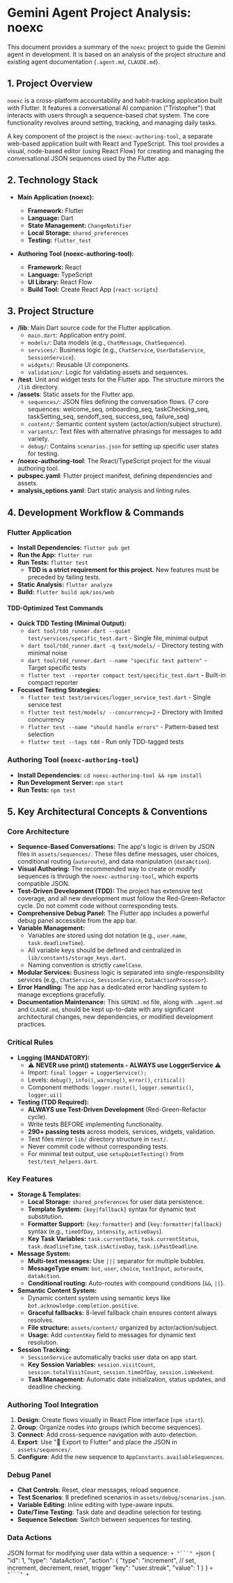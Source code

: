 # Gemini Agent Project Analysis: noexc

This document provides a summary of the `noexc` project to guide the Gemini agent in development. It is based on an analysis of the project structure and existing agent documentation (`.agent.md`, `CLAUDE.md`).

## 1. Project Overview

`noexc` is a cross-platform accountability and habit-tracking application built with Flutter. It features a conversational AI companion ("Tristopher") that interacts with users through a sequence-based chat system. The core functionality revolves around setting, tracking, and managing daily tasks.

A key component of the project is the `noexc-authoring-tool`, a separate web-based application built with React and TypeScript. This tool provides a visual, node-based editor (using React Flow) for creating and managing the conversational JSON sequences used by the Flutter app.

## 2. Technology Stack

- **Main Application (noexc):**
  - **Framework:** Flutter
  - **Language:** Dart
  - **State Management:** `ChangeNotifier`
  - **Local Storage:** `shared_preferences`
  - **Testing:** `flutter_test`

- **Authoring Tool (noexc-authoring-tool):**
  - **Framework:** React
  - **Language:** TypeScript
  - **UI Library:** React Flow
  - **Build Tool:** Create React App (`react-scripts`)

## 3. Project Structure

- **/lib**: Main Dart source code for the Flutter application.
  - `main.dart`: Application entry point.
  - `models/`: Data models (e.g., `ChatMessage`, `ChatSequence`).
  - `services/`: Business logic (e.g., `ChatService`, `UserDataService`, `SessionService`).
  - `widgets/`: Reusable UI components.
  - `validation/`: Logic for validating assets and sequences.
- **/test**: Unit and widget tests for the Flutter app. The structure mirrors the `/lib` directory.
- **/assets**: Static assets for the Flutter app.
  - `sequences/`: JSON files defining the conversation flows. (7 core sequences: welcome_seq, onboarding_seq, taskChecking_seq, taskSetting_seq, sendoff_seq, success_seq, failure_seq)
  - `content/`: Semantic content system (actor/action/subject structure).
  - `variants/`: Text files with alternative phrasings for messages to add variety.
  - `debug/`: Contains `scenarios.json` for setting up specific user states for testing.
- **/noexc-authoring-tool**: The React/TypeScript project for the visual authoring tool.
- **pubspec.yaml**: Flutter project manifest, defining dependencies and assets.
- **analysis_options.yaml**: Dart static analysis and linting rules.

## 4. Development Workflow & Commands

### Flutter Application

- **Install Dependencies:** `flutter pub get`
- **Run the App:** `flutter run`
- **Run Tests:** `flutter test`
  - **TDD is a strict requirement for this project.** New features must be preceded by failing tests.
- **Static Analysis:** `flutter analyze`
- **Build:** `flutter build apk/ios/web`

#### TDD-Optimized Test Commands
- **Quick TDD Testing (Minimal Output):**
    - `dart tool/tdd_runner.dart --quiet test/services/specific_test.dart` - Single file, minimal output
    - `dart tool/tdd_runner.dart -q test/models/` - Directory testing with minimal noise
    - `dart tool/tdd_runner.dart --name "specific test pattern"` - Target specific tests
    - `flutter test --reporter compact test/specific_test.dart` - Built-in compact reporter
- **Focused Testing Strategies:**
    - `flutter test test/services/logger_service_test.dart` - Single service test
    - `flutter test test/models/ --concurrency=2` - Directory with limited concurrency
    - `flutter test --name "should handle errors"` - Pattern-based test selection
    - `flutter test --tags tdd` - Run only TDD-tagged tests

### Authoring Tool (`noexc-authoring-tool`)

- **Install Dependencies:** `cd noexc-authoring-tool && npm install`
- **Run Development Server:** `npm start`
- **Run Tests:** `npm test`

## 5. Key Architectural Concepts & Conventions

### Core Architecture
- **Sequence-Based Conversations:** The app's logic is driven by JSON files in `assets/sequences/`. These files define messages, user choices, conditional routing (`autoroute`), and data manipulation (`dataAction`).
- **Visual Authoring:** The recommended way to create or modify sequences is through the `noexc-authoring-tool`, which exports compatible JSON.
- **Test-Driven Development (TDD):** The project has extensive test coverage, and all new development must follow the Red-Green-Refactor cycle. Do not commit code without corresponding tests.
- **Comprehensive Debug Panel:** The Flutter app includes a powerful debug panel accessible from the app bar.
- **Variable Management:**
    - Variables are stored using dot notation (e.g., `user.name`, `task.deadlineTime`).
    - All variable keys should be defined and centralized in `lib/constants/storage_keys.dart`.
    - Naming convention is strictly `camelCase`.
- **Modular Services:** Business logic is separated into single-responsibility services (e.g., `ChatService`, `SessionService`, `DataActionProcessor`).
- **Error Handling:** The app has a dedicated error handling system to manage exceptions gracefully.
- **Documentation Maintenance:** This `GEMINI.md` file, along with `.agent.md` and `CLAUDE.md`, should be kept up-to-date with any significant architectural changes, new dependencies, or modified development practices.

### Critical Rules
- **Logging (MANDATORY):**
    - ⚠️ **NEVER use print() statements - ALWAYS use LoggerService** ⚠️
    - Import: `final logger = LoggerService();`
    - Levels: `debug()`, `info()`, `warning()`, `error()`, `critical()`
    - Component methods: `logger.route()`, `logger.semantic()`, `logger.ui()`
- **Testing (TDD Required):**
    - **ALWAYS use Test-Driven Development** (Red-Green-Refactor cycle).
    - Write tests BEFORE implementing functionality.
    - **290+ passing tests** across models, services, widgets, validation.
    - Test files mirror `lib/` directory structure in `test/`.
    - Never commit code without corresponding tests.
    - For minimal test output, use `setupQuietTesting()` from `test/test_helpers.dart`.

### Key Features
- **Storage & Templates:**
    - **Local Storage:** `shared_preferences` for user data persistence.
    - **Template System:** `{key|fallback}` syntax for dynamic text substitution.
    - **Formatter Support:** `{key:formatter}` and `{key:formatter|fallback}` syntax (e.g., `timeOfDay`, `intensity`, `activeDays`).
    - **Key Task Variables:** `task.currentDate`, `task.currentStatus`, `task.deadlineTime`, `task.isActiveDay`, `task.isPastDeadline`.
- **Message System:**
    - **Multi-text messages:** Use `|||` separator for multiple bubbles.
    - **MessageType enum:** `bot`, `user`, `choice`, `textInput`, `autoroute`, `dataAction`.
    - **Conditional routing:** Auto-routes with compound conditions (`&&`, `||`).
- **Semantic Content System:**
    - Dynamic content system using semantic keys like `bot.acknowledge.completion.positive`.
    - **Graceful fallbacks:** 8-level fallback chain ensures content always resolves.
    - **File structure:** `assets/content/` organized by actor/action/subject.
    - **Usage:** Add `contentKey` field to messages for dynamic text resolution.
- **Session Tracking:**
    - `SessionService` automatically tracks user data on app start.
    - **Key Session Variables:** `session.visitCount`, `session.totalVisitCount`, `session.timeOfDay`, `session.isWeekend`.
    - **Task Management:** Automatic date initialization, status updates, and deadline checking.

### Authoring Tool Integration
1.  **Design**: Create flows visually in React Flow interface (`npm start`).
2.  **Group**: Organize nodes into groups (which become sequences).
3.  **Connect**: Add cross-sequence navigation with auto-detection.
4.  **Export**: Use "🚀 Export to Flutter" and place the JSON in `assets/sequences/`.
5.  **Configure**: Add the new sequence to `AppConstants.availableSequences`.

### Debug Panel
- **Chat Controls**: Reset, clear messages, reload sequence.
- **Test Scenarios**: 8 predefined scenarios in `assets/debug/scenarios.json`.
- **Variable Editing**: Inline editing with type-aware inputs.
- **Date/Time Testing**: Task date and deadline selection for testing.
- **Sequence Selection**: Switch between sequences for testing.

### Data Actions
JSON format for modifying user data within a sequence:
` + "```" + `json
{
  "id": 1,
  "type": "dataAction",
  "action": {
    "type": "increment", // set, increment, decrement, reset, trigger
    "key": "user.streak",
    "value": 1
  }
}
` + "```" + `